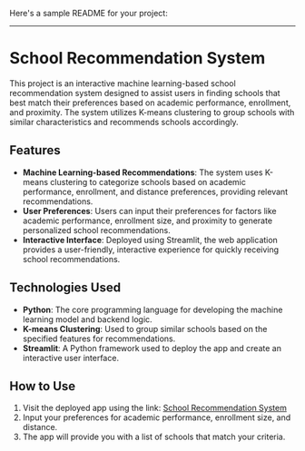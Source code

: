 Here's a sample README for your project:

---

# School Recommendation System

This project is an interactive machine learning-based school recommendation system designed to assist users in finding schools that best match their preferences based on academic performance, enrollment, and proximity. The system utilizes K-means clustering to group schools with similar characteristics and recommends schools accordingly.

## Features

- **Machine Learning-based Recommendations**: The system uses K-means clustering to categorize schools based on academic performance, enrollment, and distance preferences, providing relevant recommendations.
- **User Preferences**: Users can input their preferences for factors like academic performance, enrollment size, and proximity to generate personalized school recommendations.
- **Interactive Interface**: Deployed using Streamlit, the web application provides a user-friendly, interactive experience for quickly receiving school recommendations.

## Technologies Used

- **Python**: The core programming language for developing the machine learning model and backend logic.
- **K-means Clustering**: Used to group similar schools based on the specified features for recommendations.
- **Streamlit**: A Python framework used to deploy the app and create an interactive user interface.

## How to Use

1. Visit the deployed app using the link: [School Recommendation System]([euhwxbtechynjfxv5ljgqv.streamlit.app/](https://ontario-school-recommendation-system-euhwxbtechynjfxv5ljgqv.streamlit.app/))
2. Input your preferences for academic performance, enrollment size, and distance.
3. The app will provide you with a list of schools that match your criteria.
